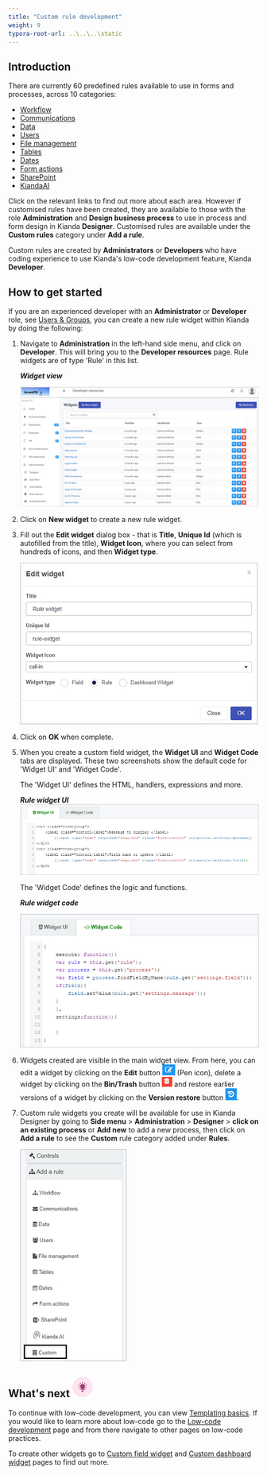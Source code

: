 ```yaml
---
title: "Custom rule development"
weight: 9
typora-root-url: ..\..\..\static
---
```


## Introduction

There are currently 60 predefined rules available to use in forms and processes, across 10 categories:

- [Workflow](/docs/platform/rules/workflow/)
- [Communications](/docs/platform/rules/communications/)
- [Data](/docs/platform/rules/data/)
- [Users](/docs/platform/rules/users/)
- [File management](/docs/platform/rules/files/)
- [Tables](/docs/platform/rules/tables/)
- [Dates](/docs/platform/rules/dates/)
- [Form actions](/docs/platform/rules/form-actions/)
- [SharePoint](/docs/platform/rules/sharepoint/)
- [KiandaAI](/docs/platform/rules/kianda-ai/)

Click on the relevant links to find out more about each area. However if customised rules have been created, they are available to those with the role **Administration** and **Design business process** to use in process and form design in Kianda **Designer**. Customised rules are available under the **Custom rules** category under **Add a rule**.

Custom rules are created by **Administrators** or **Developers** who have coding experience to use Kianda's low-code development feature, Kianda **Developer**. 

## How to get started

If you are an experienced developer with an **Administrator** or **Developer** role, see [Users & Groups](/docs/platform/administration/users/), you can create a new rule widget within Kianda by doing the following: 

1. Navigate to **Administration** in the left-hand side menu, and click on **Developer**. This will bring you to the **Developer resources** page. Rule widgets are of type 'Rule' in this list.

   ***Widget view***

   ![Widget view](/images/developer-view.jpg)

2. Click on **New widget** to create a new rule widget.

3. Fill out the **Edit widget** dialog box - that is **Title**, **Unique Id** (which is autofilled from the title), **Widget Icon**, where you can select from hundreds of icons, and then **Widget type**. 

   ![Edit widget](/images/rule-widget.jpg)

4. Click on **OK** when complete.

5. When you create a custom field widget, the **Widget UI** and **Widget Code** tabs are displayed. These two screenshots show the default code for 'Widget UI' and 'Widget Code'.

      The 'Widget UI' defines the HTML, handlers, expressions and more.

      ***Rule widget UI***
      ![Widget UI](/images/rule-widget-ui.jpg)

      The 'Widget Code' defines the logic and functions.

      ***Rule widget code***

      ![Widget code](/images/rule-widget-code.jpg)

6. Widgets created are visible in the main widget view. From here, you can edit a widget by clicking on the **Edit** button  ![Pen button](/images/bluepen.png) (Pen icon), delete a widget by clicking on the **Bin/Trash** button ![Bin button](/images/binicon.png) and restore earlier versions of a widget by clicking on the **Version restore** button ![Restore](/images/bluerestore.png).

7. Custom rule widgets you create will be available for use in Kianda Designer by going to **Side menu** > **Administration** > **Designer** > **click on an existing process** or **Add new** to add a new process, then click on **Add a rule** to see the **Custom** rule category added under **Rules**.

      ![Custom fields](/images/custom-rule-category.jpg)



## What's next ![Idea icon](/images/18.png)

To continue with low-code development, you can view [Templating basics](/docs/low-code/templating-basics/). If you would like to learn more about low-code go to the [Low-code development](/docs/low-code/) page and from there navigate to other pages on low-code practices.

To create other widgets go to [Custom field widget](/docs/low-code/field-widget/) and [Custom dashboard widget](/docs/low-code/dashboard-widget/) pages to find out more.
